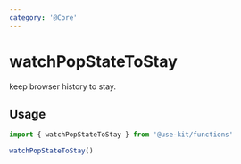```yaml
---
category: '@Core'
---
```


# watchPopStateToStay

keep browser history to stay.

## Usage

```ts
import { watchPopStateToStay } from '@use-kit/functions'

watchPopStateToStay()
```
